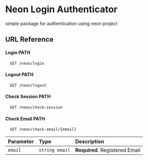 
# Neon Login Authenticator

simple package for authentication using neon project


## URL Reference

#### Login PATH

```http
  GET /neon/login
```
#### Logout PATH

```http
  GET /neon/logout
```

#### Check Session PATH

```http
  GET /neon/check-session
```
#### Check Email PATH

```http
  GET /neon/check-email/{email}
```

| Parameter | Type     | Description                       |
| :-------- | :------- | :-------------------------------- |
| `email`      | `string email` | **Required**. Registered Email |



